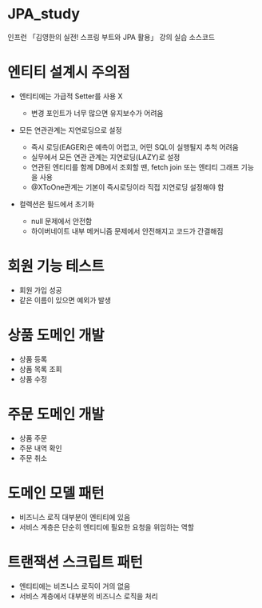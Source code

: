 # JPA_study

인프런 「김영한의 실전! 스프링 부트와 JPA 활용」 강의 실습 소스코드

# 엔티티 설계시 주의점
- 엔티티에는 가급적 Setter를 사용 X
    - 변경 포인트가 너무 많으면 유지보수가 어려움

- 모든 연관관계는 지연로딩으로 설정
    - 즉시 로딩(EAGER)은 예측이 어렵고, 어떤 SQL이 실행될지 추척 어려움
    - 실무에서 모든 연관 관계는 지연로딩(LAZY)로 설정
    - 연관된 엔티티를 함께 DB에서 조회할 땐, fetch join 또는 엔티티 그래프 기능을 사용
    - @XToOne관계는 기본이 즉시로딩이라 직접 지연로딩 설정해야 함

- 컬렉션은 필드에서 초기화
    - null 문제에서 안전함
    - 하이버네이트 내부 메커니즘 문제에서 안전해지고 코드가 간결해짐

# 회원 기능 테스트
- 회원 가입 성공
- 같은 이름이 있으면 예외가 발생

# 상품 도메인 개발
- 상품 등록
- 상품 목록 조회
- 상품 수정

# 주문 도메인 개발
- 상품 주문
- 주문 내역 확인
- 주문 취소

# 도메인 모델 패턴
- 비즈니스 로직 대부분이 엔티티에 있음
- 서비스 계층은 단순히 엔티티에 필요한 요청을 위임하는 역할

# 트랜잭션 스크립트 패턴
- 엔티티에는 비즈니스 로직이 거의 없음
- 서비스 계층에서 대부분의 비즈니스 로직을 처리
